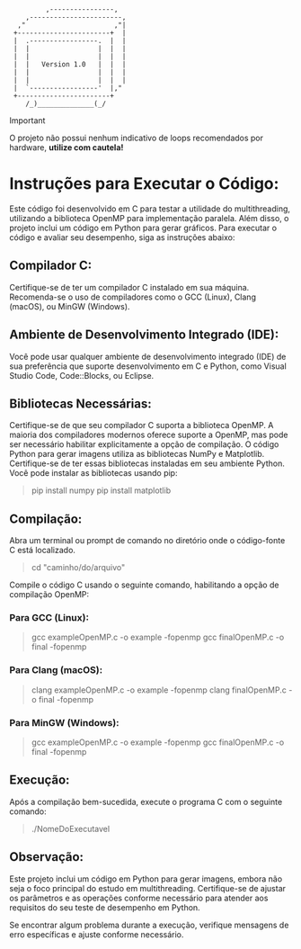              ,----------------, 
        ,-----------------------, 
      ,"                      ,"|   
     +-----------------------+  | 
     |  .-----------------.  |  | 
     |  |                 |  |  | 
     |  |                 |  |  |  
     |  |   Version 1.0   |  |  |
     |  |                 |  |  | 
     |  |                 |  |  |
     |  `-----------------'  |,"
     +-----------------------+ 
        /_)______________(_/ 

> [!IMPORTANT]
> O projeto não possui nenhum indicativo de loops recomendados por hardware, **utilize com cautela!**

# Instruções para Executar o Código:

Este código foi desenvolvido em C para testar a utilidade do multithreading, utilizando a biblioteca OpenMP para implementação paralela. Além disso, o projeto inclui um código em Python para gerar gráficos. Para executar o código e avaliar seu desempenho, siga as instruções abaixo:

## Compilador C:

Certifique-se de ter um compilador C instalado em sua máquina. Recomenda-se o uso de compiladores como o GCC (Linux), Clang (macOS), ou MinGW (Windows).

## Ambiente de Desenvolvimento Integrado (IDE):

Você pode usar qualquer ambiente de desenvolvimento integrado (IDE) de sua preferência que suporte desenvolvimento em C e Python, como Visual Studio Code, Code::Blocks, ou Eclipse.

## Bibliotecas Necessárias:

Certifique-se de que seu compilador C suporta a biblioteca OpenMP. A maioria dos compiladores modernos oferece suporte a OpenMP, mas pode ser necessário habilitar explicitamente a opção de compilação.
O código Python para gerar imagens utiliza as bibliotecas NumPy e Matplotlib. Certifique-se de ter essas bibliotecas instaladas em seu ambiente Python. Você pode instalar as bibliotecas usando pip:

> pip install numpy
> pip install matplotlib

## Compilação:

Abra um terminal ou prompt de comando no diretório onde o código-fonte C está localizado.

> cd "caminho/do/arquivo"

Compile o código C usando o seguinte comando, habilitando a opção de compilação OpenMP:

### Para GCC (Linux):
> gcc exampleOpenMP.c -o example -fopenmp
> gcc finalOpenMP.c -o final -fopenmp

### Para Clang (macOS):
> clang exampleOpenMP.c -o example -fopenmp
> clang finalOpenMP.c -o final -fopenmp

### Para MinGW (Windows):
> gcc exampleOpenMP.c -o example -fopenmp
> gcc finalOpenMP.c -o final -fopenmp

## Execução:

Após a compilação bem-sucedida, execute o programa C com o seguinte comando:

> ./NomeDoExecutavel

## Observação:

Este projeto inclui um código em Python para gerar imagens, embora não seja o foco principal do estudo em multithreading. Certifique-se de ajustar os parâmetros e as operações conforme necessário para atender aos requisitos do seu teste de desempenho em Python.

Se encontrar algum problema durante a execução, verifique mensagens de erro específicas e ajuste conforme necessário.